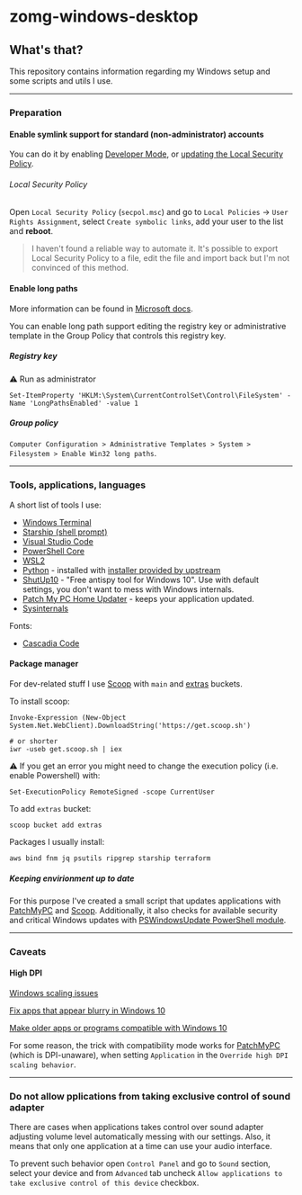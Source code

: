 # zomg-windows-desktop

## What's that?

This repository contains information regarding my Windows setup and some scripts and utils I use.

---

### Preparation

#### Enable symlink support for standard (non-administrator) accounts

You can do it by enabling [Developer Mode](https://docs.microsoft.com/en-us/windows/apps/get-started/enable-your-device-for-development), or [updating the Local Security Policy](#local-security-policy).

###### Local Security Policy

Open `Local Security Policy` (`secpol.msc`) and go to `Local Policies` -> `User Rights Assignment`, select `Create symbolic links`, add your user to the list and **reboot**.

> I haven't found a reliable way to automate it.
> It's possible to export Local Security Policy to a file, edit the file and import back but I'm not convinced of this method.

#### Enable long paths

More information can be found in [Microsoft docs](https://docs.microsoft.com/en-us/windows/win32/fileio/maximum-file-path-limitation#enable-long-paths-in-windows-10-version-1607-and-later).

You can enable long path support editing the registry key or administrative template in the Group Policy that controls this registry key.

##### Registry key

⚠️ Run as administrator

`Set-ItemProperty 'HKLM:\System\CurrentControlSet\Control\FileSystem' -Name 'LongPathsEnabled' -value 1`

##### Group policy

`Computer Configuration > Administrative Templates > System > Filesystem > Enable Win32 long paths`.

---

### Tools, applications, languages

A short list of tools I use:

- [Windows Terminal](https://aka.ms/terminal)
- [Starship (shell prompt)](https://starship.rs)
- [Visual Studio Code](https://code.visualstudio.com)
- [PowerShell Core](https://github.com/PowerShell/PowerShell)
- [WSL2](https://docs.microsoft.com/en-us/windows/wsl/install-win10)
- [Python](https://www.python.org) - installed with [installer provided by upstream](https://www.python.org/downloads/release/python3)
- [ShutUp10](https://www.oo-software.com/en/shutup10) - "Free antispy tool for Windows 10". Use with default settings, you don't want to mess with Windows internals.
- [Patch My PC Home Updater](https://patchmypc.com/home-updater) - keeps your application updated.
- [Sysinternals](https://docs.microsoft.com/en-us/sysinternals/)

Fonts:

- [Cascadia Code](https://github.com/microsoft/cascadia-code)

#### Package manager

For dev-related stuff I use [Scoop](https://scoop.sh) with `main` and [extras](https://github.com/lukesampson/scoop-extras) buckets.

To install scoop:

```
Invoke-Expression (New-Object System.Net.WebClient).DownloadString('https://get.scoop.sh')

# or shorter
iwr -useb get.scoop.sh | iex
```

⚠️ If you get an error you might need to change the execution policy (i.e. enable Powershell) with:

```
Set-ExecutionPolicy RemoteSigned -scope CurrentUser
```

To add `extras` bucket:

```
scoop bucket add extras
```

Packages I usually install:

```
aws bind fnm jq psutils ripgrep starship terraform
```

##### Keeping envirionment up to date

For this purpose I've created a small script that updates applications with [PatchMyPC](https://patchmypc.com) and [Scoop](https://scoop.sh).
Additionally, it also checks for available security and critical Windows updates with [PSWindowsUpdate PowerShell module](https://www.powershellgallery.com/packages/PSWindowsUpdate/2.2.0.2).

---

### Caveats

#### High DPI

[Windows scaling issues](https://support.microsoft.com/en-us/topic/windows-scaling-issues-for-high-dpi-devices-508483cd-7c59-0d08-12b0-960b99aa347d)

[Fix apps that appear blurry in Windows 10](https://support.microsoft.com/en-us/windows/fix-apps-that-appear-blurry-in-windows-10-e9fe34ab-e7e7-bc6f-6695-cb169b51de0f)

[Make older apps or programs compatible with Windows 10](https://support.microsoft.com/en-us/windows/make-older-apps-or-programs-compatible-with-windows-10-783d6dd7-b439-bdb0-0490-54eea0f45938)

For some reason, the trick with compatibility mode works for [PatchMyPC](https://patchmypc.com/home-updater) (which is DPI-unaware), when setting `Application` in the `Override high DPI scaling behavior`.

---

### Do not allow pplications from taking exclusive control of sound adapter

There are cases when applications takes control over sound adapter adjusting volume level automatically messing with our settings. Also, it means that only one application at a time can use your audio interface.

To prevent such behavior open `Control Panel` and go to `Sound` section, select your device and from `Advanced` tab uncheck `Allow applications to take exclusive control of this device` checkbox.
